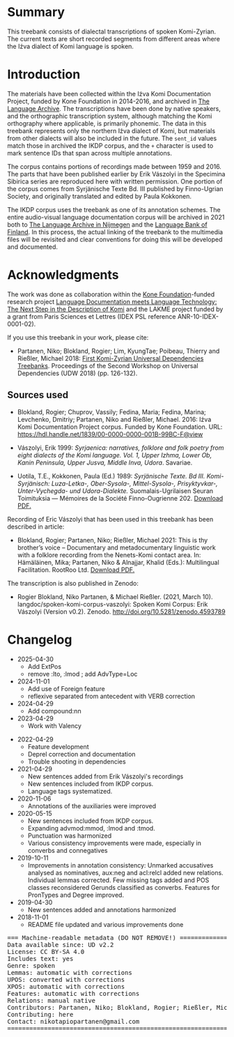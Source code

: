 # Summary

This treebank consists of dialectal transcriptions of spoken Komi-Zyrian. The current texts are short recorded segments from different areas where the Iźva dialect of Komi language is spoken.

# Introduction

The materials have been collected within the Iźva Komi Documentation Project, funded by Kone Foundation in 2014-2016, and archived in [The Language Archive](https://archive.mpi.nl/islandora/object/lat%253A1839_00_0000_0000_0021_64F1_D). The transcriptions have been done by native speakers, and the orthographic transcription system, although matching the Komi orthography where applicable, is primarily phonemic. The data in this treebank represents only the northern Iźva dialect of Komi, but materials from other dialects will also be included in the future. The `sent_id` values match those in archived the IKDP corpus, and the `+` character is used to mark sentence IDs that span across multiple annotations.

The corpus contains portions of recordings made between 1959 and 2016. The parts that have been published earlier by Erik Vászolyi in the Specimina Sibirica series are reproduced here with written permission. One portion of the corpus comes from Syrjänische Texte Bd. III published by Finno-Ugrian Society, and originally translated and edited by Paula Kokkonen. 

The IKDP corpus uses the treebank as one of its annotation schemes. The entire audio-visual language documentation corpus will be archived in 2021 both to [The Language Archive in Nijmegen](https://archive.mpi.nl/tla/islandora/object/tla%3A1839_00_0000_0000_0021_64F1_D) and the [Language Bank of Finland](https://www.kielipankki.fi/language-bank/). In this process, the actual linking of the treebank to the multimedia files will be revisited and clear conventions for doing this will be developed and documented. 

# Acknowledgments

The work was done as collaboration within the [Kone Foundation](https://koneensaatio.fi/)-funded research project [Language Documentation meets Language Technology: The Next Step in the Description of Komi](langdoc.github.io/IKDP-2) and the LAKME project funded by a grant from Paris Sciences et Lettres (IDEX PSL reference ANR-10-IDEX-0001-02).

If you use this treebank in your work, please cite:

- Partanen, Niko; Blokland, Rogier; Lim, KyungTae; Poibeau, Thierry and Rießler, Michael 2018: [First Komi-Zyrian Universal Dependencies Treebanks](http://universaldependencies.org/udw18/PDFs/28_Paper.pdf). Proceedings of the Second Workshop on Universal Dependencies (UDW 2018) (pp. 126-132).

## Sources used

- Blokland, Rogier; Chuprov, Vassily; Fedina, Maria; Fedina, Marina; Levchenko, Dmitriy; Partanen, Niko and Rießler, Michael. 2016: Iźva Komi Documentation Project corpus. Funded by Kone Foundation. URL: https://hdl.handle.net/1839/00-0000-0000-001B-99BC-F@view

- Vászolyi, Erik 1999: *Syrjaenica: narratives, folklore and folk poetry from eight dialects of the Komi language. Vol. 1, Upper Izhma, Lower Ob, Kanin Peninsula, Upper Jusva, Middle Inva, Udora*. Savariae.

- Uotila, T.E., Kokkonen, Paula (Ed.) 1989: *Syrjänische Texte. Bd III. Komi-Syrjänisch: Luza-Letka-, Ober-Sysola-, Mittel-Sysola-, Prisyktyvkar-, Unter-Vychegda- und Udora-Dialekte.* Suomalais-Ugrilaisen Seuran Toimituksia — Mémoires de la Société Finno-Ougrienne 202. [Download PDF.](https://www.sgr.fi/sust/st/st3.pdf)

Recording of Eric Vászolyi that has been used in this treebank has been described in article:

- Blokland, Rogier; Partanen, Niko; Rießler, Michael 2021: This is thy brother’s voice – Documentary and metadocumentary linguistic work with a folklore recording from the Nenets-Komi contact area. In: Hämäläinen, Mika; Partanen, Niko & Alnajjar, Khalid (Eds.): Multilingual Facilitation. RootRoo Ltd. [Download PDF.](https://helda.helsinki.fi/bitstream/handle/10138/327798/20_Blokland_Multilingual_Facilitation.pdf?sequence=2&isAllowed=y)

The transcription is also published in Zenodo:

- Rogier Blokland, Niko Partanen, & Michael Rießler. (2021, March 10). langdoc/spoken-komi-corpus-vaszolyi: Spoken Komi Corpus: Erik Vászolyi (Version v0.2). Zenodo. http://doi.org/10.5281/zenodo.4593789

# Changelog

* 2025-04-30
  * Add ExtPos
  * remove :lto, :lmod ; add AdvType=Loc
* 2024-11-01
  * Add use of Foreign feature
  * reflexive separated from antecedent with VERB correction
* 2024-04-29
  * Add compound:nn
* 2023-04-29
  * Work with Valency
- 2022-04-29
  - Feature development
  - Deprel correction and documentation
  - Trouble shooting in dependencies
- 2021-04-29
  - New sentences added from Erik Vászolyi's recordings
  - New sentences included from IKDP corpus.
  - Language tags systematized.
- 2020-11-06
  - Annotations of the auxiliaries were improved
- 2020-05-15
  - New sentences included from IKDP corpus.
  - Expanding advmod:mmod, :lmod and :tmod.
  - Punctuation was harmonized
  - Various consistency improvements were made, especially in converbs and connegatives
- 2019-10-11
    - Improvements in annotation consistency: Unmarked accusatives analysed as nominatives, aux:neg and acl:relcl added new relations. Individual lemmas corrected. Few missing tags added and POS classes reconsidered Gerunds classified as converbs. Features for PronTypes and Degree improved. 
- 2019-04-30
    - New sentences added and annotations harmonized
- 2018-11-01
    - README file updated and various improvements done

<pre>
=== Machine-readable metadata (DO NOT REMOVE!) ================================
Data available since: UD v2.2
License: CC BY-SA 4.0
Includes text: yes
Genre: spoken
Lemmas: automatic with corrections
UPOS: converted with corrections
XPOS: automatic with corrections
Features: automatic with corrections
Relations: manual native
Contributors: Partanen, Niko; Blokland, Rogier; Rießler, Michael; Rueter, Jack
Contributing: here
Contact: nikotapiopartanen@gmail.com
===============================================================================
</pre>
